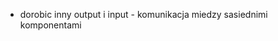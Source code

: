 <!-- - dodaj button dodajacy nowy element listy -->
<!-- - dodaj przycisk x przy kazdym elemencie listy po kliknieciu, ktorego
element zostanie usuniety z listy -->
<!-- - ostyluj buttony -->
- dorobic inny output i input - komunikacja miedzy sasiednimi komponentami 